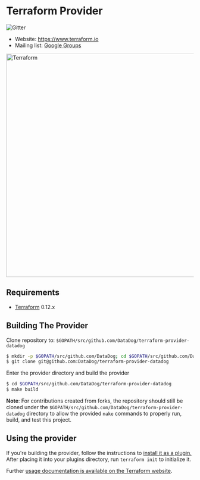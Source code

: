 # Terraform Provider

![Gitter](https://img.shields.io/gitter/room/DataDog/hashicorp-terraform)

-   Website: https://www.terraform.io
-   Mailing list: [Google Groups](http://groups.google.com/group/terraform-tool)

<img alt="Terraform" src="https://www.datocms-assets.com/2885/1629941242-logo-terraform-main.svg" width="600px">

## Requirements

-   [Terraform](https://www.terraform.io/downloads.html) 0.12.x

## Building The Provider

Clone repository to: `$GOPATH/src/github.com/DataDog/terraform-provider-datadog`

```sh
$ mkdir -p $GOPATH/src/github.com/DataDog; cd $GOPATH/src/github.com/DataDog
$ git clone git@github.com:DataDog/terraform-provider-datadog
```

Enter the provider directory and build the provider

```sh
$ cd $GOPATH/src/github.com/DataDog/terraform-provider-datadog
$ make build
```

**Note**: For contributions created from forks, the repository should still be cloned under the `$GOPATH/src/github.com/DataDog/terraform-provider-datadog` directory to allow the provided `make` commands to properly run, build, and test this project.

## Using the provider

If you're building the provider, follow the instructions to [install it as a plugin.](./DEVELOPMENT.md) After placing it into your plugins directory, run `terraform init` to initialize it.

Further [usage documentation is available on the Terraform website](https://www.terraform.io/docs/providers/datadog/index.html).
